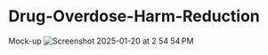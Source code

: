 # Drug-Overdose-Harm-Reduction

Mock-up
![Screenshot 2025-01-20 at 2 54 54 PM](https://github.com/user-attachments/assets/76d5ca3b-53dc-4439-8b4a-10c9e30a4d90)

